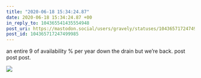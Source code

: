 ```yaml
---
title: "2020-06-18 15:34:24.87"
date: 2020-06-18 15:34:24.87 +00
in_reply_to: 104365541435554948
post_uri: https://mastodon.social/users/gravely/statuses/104365717247499985
post_id: 104365717247499985
---
```

an entire 9 of availability % per year down the drain but we’re back. post post post.


![](/images/29972982.jpg)

